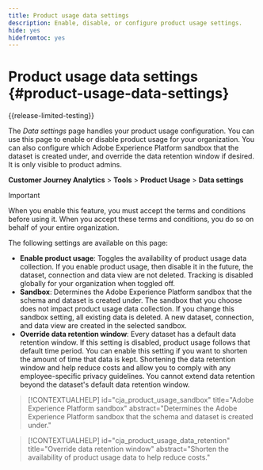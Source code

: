 ```yaml
---
title: Product usage data settings
description: Enable, disable, or configure product usage settings.
hide: yes
hidefromtoc: yes
---
```

# Product usage data settings {#product-usage-data-settings}

{{release-limited-testing}}

The _Data settings_ page handles your product usage configuration. You can use this page to enable or disable product usage for your organization. You can also configure which Adobe Experience Platform sandbox that the dataset is created under, and override the data retention window if desired. It is only visible to product admins.

**Customer Journey Analytics** > **Tools** > **Product Usage** > **Data settings**

>[!IMPORTANT]
>
>When you enable this feature, you must accept the terms and conditions before using it. When you accept these terms and conditions, you do so on behalf of your entire organization.

The following settings are available on this page:

* **Enable product usage**: Toggles the availability of product usage data collection. If you enable product usage, then disable it in the future, the dataset, connection and data view are not deleted. Tracking is disabled globally for your organization when toggled off.
* **Sandbox**: Determines the Adobe Experience Platform sandbox that the schema and dataset is created under. The sandbox that you choose does not impact product usage data collection. If you change this sandbox setting, all existing data is deleted. A new dataset, connection, and data view are created in the selected sandbox.
* **Override data retention window**: Every dataset has a default data retention window. If this setting is disabled, product usage follows that default time period. You can enable this setting if you want to shorten the amount of time that data is kept. Shortening the data retention window and help reduce costs and allow you to comply with any employee-specific privacy guidelines. You cannot extend data retention beyond the dataset's default data retention window. 

>[!CONTEXTUALHELP]
>id="cja_product_usage_sandbox"
>title="Adobe Experience Platform sandbox"
>abstract="Determines the Adobe Experience Platform sandbox that the schema and dataset is created under."

>[!CONTEXTUALHELP]
>id="cja_product_usage_data_retention"
>title="Override data retention window"
>abstract="Shorten the availability of product usage data to help reduce costs."
